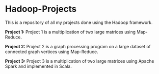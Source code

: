 # Hadoop-Projects
This is a repository of all my projects done using the Hadoop framework.

**Project 1:**
Project 1 is a multiplication of two large matrices using Map-Reduce.

**Project 2:**
Project 2 is a graph processing program on a large dataset of connected graph vertices using Map-Reduce. 

**Project 3:**
Project 3 is a multiplication of two large matrices using Apache Spark and implemented in Scala.
